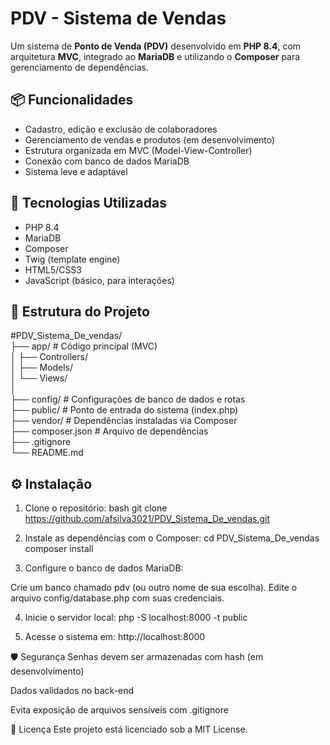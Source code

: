 # PDV - Sistema de Vendas

Um sistema de **Ponto de Venda (PDV)** desenvolvido em **PHP 8.4**, com arquitetura **MVC**, integrado ao **MariaDB** e utilizando o **Composer** para gerenciamento de dependências.

## 📦 Funcionalidades

- Cadastro, edição e exclusão de colaboradores
- Gerenciamento de vendas e produtos (em desenvolvimento)
- Estrutura organizada em MVC (Model-View-Controller)
- Conexão com banco de dados MariaDB
- Sistema leve e adaptável

## 🚀 Tecnologias Utilizadas

- PHP 8.4
- MariaDB
- Composer
- Twig (template engine)
- HTML5/CSS3
- JavaScript (básico, para interações)

## 📁 Estrutura do Projeto

#PDV_Sistema_De_vendas/
</br>
├── app/ # Código principal (MVC)
</br>
│ ├── Controllers/
</br>
│ ├── Models/
</br>
│ └── Views/
</br>
│
</br>
├── config/ # Configurações de banco de dados e rotas
</br>
├── public/ # Ponto de entrada do sistema (index.php)
</br>
├── vendor/ # Dependências instaladas via Composer
</br>
├── composer.json # Arquivo de dependências
</br>
├── .gitignore
</br>
└── README.md
</br>

## ⚙️ Instalação

1. Clone o repositório:
  bash
  git clone https://github.com/afsilva3021/PDV_Sistema_De_vendas.git

2. Instale as dependências com o Composer:
  cd PDV_Sistema_De_vendas
  composer install

3. Configure o banco de dados MariaDB:

  Crie um banco chamado pdv (ou outro nome de sua escolha).
  Edite o arquivo config/database.php com suas credenciais.

4. Inicie o servidor local:
  php -S localhost:8000 -t public

5. Acesse o sistema em:
  http://localhost:8000


🛡️ Segurança
Senhas devem ser armazenadas com hash (em desenvolvimento)

Dados validados no back-end

Evita exposição de arquivos sensíveis com .gitignore

📝 Licença
Este projeto está licenciado sob a MIT License.

